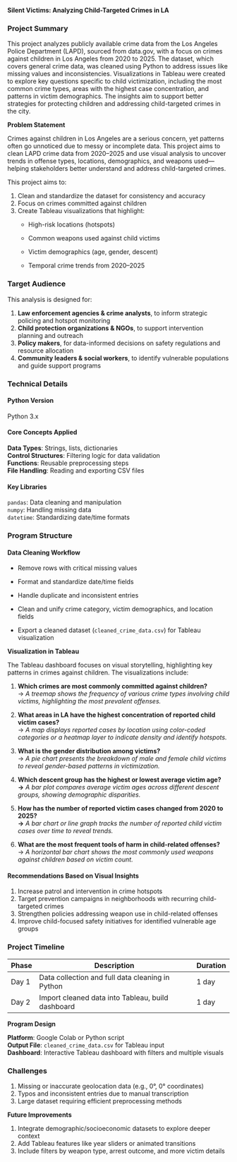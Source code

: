 **Silent Victims: Analyzing Child-Targeted Crimes in LA** 

### **Project Summary**

This project analyzes publicly available crime data from the Los Angeles Police Department (LAPD), sourced from data.gov, with a focus on crimes against children in Los Angeles from 2020 to 2025\. The dataset, which covers general crime data, was cleaned using Python to address issues like missing values and inconsistencies. Visualizations in Tableau were created to explore key questions specific to child victimization, including the most common crime types, areas with the highest case concentration, and patterns in victim demographics. The insights aim to support better strategies for protecting children and addressing child-targeted crimes in the city.

**Problem Statement**

Crimes against children in Los Angeles are a serious concern, yet patterns often go unnoticed due to messy or incomplete data. This project aims to clean LAPD crime data from 2020–2025 and use visual analysis to uncover trends in offense types, locations, demographics, and weapons used—helping stakeholders better understand and address child-targeted crimes.

This project aims to:

1. Clean and standardize the dataset for consistency and accuracy  
2. Focus on crimes committed against children  
3. Create Tableau visualizations that highlight:  
   * High-risk locations (hotspots)

   * Common weapons used against child victims

   * Victim demographics (age, gender, descent)

   * Temporal crime trends from 2020–2025

### **Target Audience**

This analysis is designed for:

1. **Law enforcement agencies & crime analysts**, to inform strategic policing and hotspot monitoring  
2. **Child protection organizations & NGOs**, to support intervention planning and outreach  
3. **Policy makers**, for data-informed decisions on safety regulations and resource allocation  
4. **Community leaders & social workers**, to identify vulnerable populations and guide support programs

### **Technical Details**

#### **Python Version**

Python 3.x

#### **Core Concepts Applied**

**Data Types**: Strings, lists, dictionaries  
**Control Structures**: Filtering logic for data validation  
**Functions**: Reusable preprocessing steps  
**File Handling**: Reading and exporting CSV files

#### **Key Libraries**

`pandas`: Data cleaning and manipulation  
`numpy`: Handling missing data  
`datetime`: Standardizing date/time formats

### **Program Structure**

#### **Data Cleaning Workflow**

* Remove rows with critical missing values

* Format and standardize date/time fields

* Handle duplicate and inconsistent entries

* Clean and unify crime category, victim demographics, and location fields

* Export a cleaned dataset (`cleaned_crime_data.csv`) for Tableau visualization

**Visualization in Tableau**

The Tableau dashboard focuses on visual storytelling, highlighting key patterns in crimes against children. The visualizations include:

1. **Which crimes are most commonly committed against children?**  
    → *A treemap shows the frequency of various crime types involving child victims, highlighting the most prevalent offenses.*

2. **What areas in LA have the highest concentration of reported child victim cases?**  
    → *A map displays reported cases by location using color-coded categories or a heatmap layer to indicate density and identify hotspots.*

3. **What is the gender distribution among victims?**  
    → *A pie chart presents the breakdown of male and female child victims to reveal gender-based patterns in victimization.*

4. **Which descent group has the highest or lowest average victim age?**  
    **→** *A bar plot compares average victim ages across different descent groups, showing demographic disparities.*

5. **How has the number of reported victim cases changed from 2020 to 2025?**  
    **→** *A bar chart or line graph tracks the number of reported child victim cases over time to reveal trends.*

6. **What are the most frequent tools of harm in child-related offenses?**  
    → *A horizontal bar chart shows the most commonly used weapons against children based on victim count.*

#### **Recommendations Based on Visual Insights**

1. Increase patrol and intervention in crime hotspots  
2. Target prevention campaigns in neighborhoods with recurring child-targeted crimes  
3. Strengthen policies addressing weapon use in child-related offenses  
4. Improve child-focused safety initiatives for identified vulnerable age groups

### **Project Timeline**

| Phase | Description | Duration |
| ----- | ----- | ----- |
| Day 1 | Data collection and full data cleaning in Python | 1 day |
| Day 2 | Import cleaned data into Tableau, build dashboard | 1 day |

**Program Design**

**Platform**: Google Colab or Python script  
**Output File**: `cleaned_crime_data.csv` for Tableau input  
**Dashboard**: Interactive Tableau dashboard with filters and multiple visuals

### **Challenges**

1. Missing or inaccurate geolocation data (e.g., 0°, 0° coordinates)  
2. Typos and inconsistent entries due to manual transcription  
3. Large dataset requiring efficient preprocessing methods

**Future Improvements**

1. Integrate demographic/socioeconomic datasets to explore deeper context  
2. Add Tableau features like year sliders or animated transitions  
3. Include filters by weapon type, arrest outcome, and more victim details

